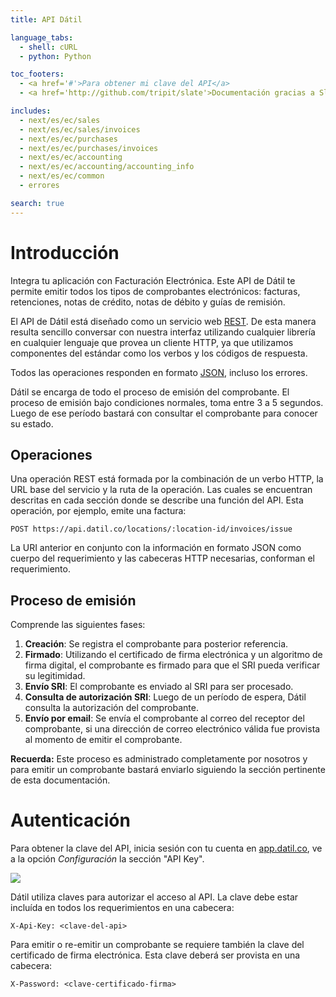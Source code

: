 ```yaml
---
title: API Dátil

language_tabs:
  - shell: cURL
  - python: Python

toc_footers:
  - <a href='#'>Para obtener mi clave del API</a>
  - <a href='http://github.com/tripit/slate'>Documentación gracias a Slate</a>

includes:
  - next/es/ec/sales
  - next/es/ec/sales/invoices
  - next/es/ec/purchases
  - next/es/ec/purchases/invoices
  - next/es/ec/accounting
  - next/es/ec/accounting/accounting_info
  - next/es/ec/common
  - errores

search: true
---
```


# Introducción

Integra tu aplicación con Facturación Electrónica. Este API de Dátil te permite
emitir todos los tipos de comprobantes electrónicos: facturas, retenciones,
notas de crédito, notas de débito y guías de remisión.

El API de Dátil está diseñado como un servicio web
[REST](http://en.wikipedia.org/wiki/Representational_State_Transfer).
De esta manera resulta sencillo conversar con nuestra interfaz utilizando
cualquier librería en cualquier lenguaje que provea un cliente HTTP, ya que
utilizamos componentes del estándar como los verbos y los códigos de respuesta.

Todos las operaciones responden en formato [JSON](http://www.json.org/),
incluso los errores.

Dátil se encarga de todo el proceso de emisión del comprobante. El proceso de
emisión bajo condiciones normales, toma entre 3 a 5 segundos. Luego de ese
período bastará con consultar el comprobante para conocer su estado.


## Operaciones

Una operación REST está formada por la combinación de un verbo HTTP, la URL
base del servicio y la ruta de la operación. Las cuales se encuentran descritas
en cada sección donde se describe una función del API.
Esta operación, por ejemplo, emite una factura:

`POST https://api.datil.co/locations/:location-id/invoices/issue`

La URI anterior en conjunto con la información en formato JSON como cuerpo del
requerimiento y las cabeceras HTTP necesarias, conforman el requerimiento.

## Proceso de emisión

Comprende las siguientes fases:

1. __Creación__: Se registra el comprobante para posterior referencia.
2. __Firmado__: Utilizando el certificado de firma electrónica y un algoritmo
de firma digital, el comprobante es firmado para que el SRI pueda verificar
su legitimidad.
3. __Envío SRI__: El comprobante es enviado al SRI para ser procesado.
4. __Consulta de autorización SRI__: Luego de un período de espera, Dátil
consulta la autorización del comprobante.
5. __Envío por email__: Se envía el comprobante al correo del receptor del
comprobante, si una dirección de correo electrónico válida fue provista al
momento de emitir el comprobante.

<aside class="notice">
<strong>Recuerda:</strong> Este proceso es administrado completamente por
nosotros y para emitir un comprobante bastará enviarlo siguiendo la sección
pertinente de esta documentación.
</aside>

# Autenticación

Para obtener la clave del API, inicia sesión con tu cuenta en
[app.datil.co](https://app.datil.co), ve a la opción _Configuración_ la
sección "API Key".

<img src="https://s3-us-west-2.amazonaws.com/static-files/datil-py-blurred-api-key.png">

Dátil utiliza claves para autorizar el acceso al API. La clave debe estar
incluída en todos los requerimientos en una cabecera:

`X-Api-Key: <clave-del-api>`

Para emitir o re-emitir un comprobante se requiere también la clave del certificado
de firma electrónica. Esta clave deberá ser provista en una cabecera:

`X-Password: <clave-certificado-firma>`
